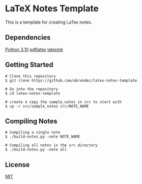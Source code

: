 # LaTeX Notes Template

This is a template for creating LaTex notes.

## Dependencies
[Python 3.10](https://www.python.org/downloads/release/python-3100/)
[pdflatex](https://pypi.org/project/pdflatex/)
[latexmk](https://ctan.org/pkg/latexmk/)

## Getting Started
```
# Clone this repository
$ git clone https://github.com/abrandec/latex-notes-template

# Go into the repository
$ cd latex-notes-template

# create a copy the sample_notes in src to start with
$ cp -r src/sample_notes src/NOTE_NAME
```

## Compiling Notes
```
# Compiling a single note
$ ./build-notes.py -note NOTE_NAME

# Compiling all notes in the src directory
$ ./build-notes.py -note all
```

## License
[MIT](https://github.com/abrandec/web_crawler/blob/main/MIT-LICENSE.txt)
